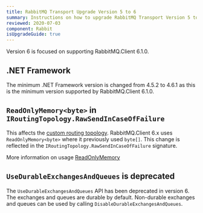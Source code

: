 ```yaml
---
title: RabbitMQ Transport Upgrade Version 5 to 6
summary: Instructions on how to upgrade RabbitMQ Transport Version 5 to 6.
reviewed: 2020-07-03
component: Rabbit
isUpgradeGuide: true
---
```


Version 6 is focused on supporting RabbitMQ.Client 6.1.0.

## .NET Framework

The minimum .NET Framework version is changed from 4.5.2 to 4.6.1 as this is the minimum version supported by RabbitMQ.Client 6.1.0.

## `ReadOnlyMemory<byte>` in `IRoutingTopology.RawSendInCaseOfFailure`

This affects the [custom routing topology](https://docs.particular.net/transports/rabbitmq/routing-topology#custom-routing-topology). RabbitMQ.Client 6.x uses `ReadOnlyMemory<byte>` where it previously used `byte[]`. This change is reflected in the `IRoutingTopology.RawSendInCaseOfFailure` signature.

More information on usage [ReadOnlyMemory<T>](https://docs.microsoft.com/en-us/dotnet/standard/memory-and-spans/memory-t-usage-guidelines)

## `UseDurableExchangesAndQueues` is deprecated

The `UseDurableExchangesAndQueues` API has been deprecated in version 6. The exchanges and queues are durable by default. Non-durable exchanges and queues can be used by calling `DisableDurableExchangesAndQueues`.
